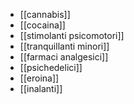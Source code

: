 - [[cannabis]]
- [[cocaina]]
- [[stimolanti psicomotori]]
- [[tranquillanti minori]]
- [[farmaci analgesici]]
- [[psichedelici]]
- [[eroina]]
- [[inalanti]]